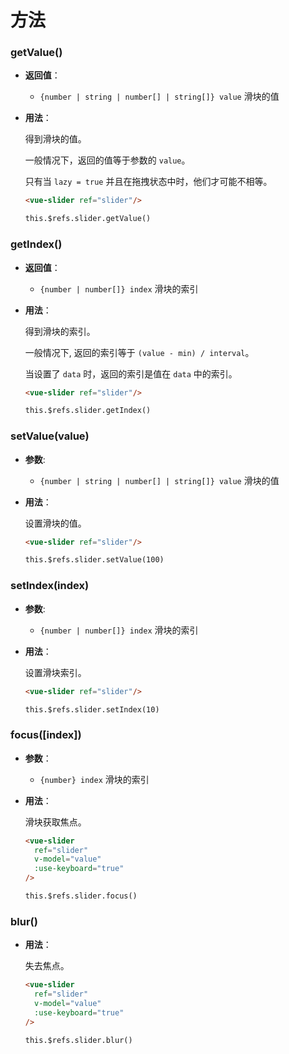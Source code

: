 # 方法

### getValue()

- **返回值**：

  - `{number | string | number[] | string[]} value` 滑块的值

- **用法**：

  得到滑块的值。

  一般情况下，返回的值等于参数的 `value`。

  只有当 `lazy = true` 并且在拖拽状态中时，他们才可能不相等。

  ```html
  <vue-slider ref="slider"/>

  this.$refs.slider.getValue()
  ```

### getIndex()

- **返回值**：

  - `{number | number[]} index` 滑块的索引

- **用法**：

  得到滑块的索引。

  一般情况下, 返回的索引等于 `(value - min) / interval`。

  当设置了 `data` 时，返回的索引是值在 `data` 中的索引。

  ```html
  <vue-slider ref="slider"/>

  this.$refs.slider.getIndex()
  ```

### setValue(value)

- **参数**:

  - `{number | string | number[] | string[]} value` 滑块的值

- **用法**：

  设置滑块的值。

  ```html
  <vue-slider ref="slider"/>

  this.$refs.slider.setValue(100)
  ```

### setIndex(index)

- **参数**:

  - `{number | number[]} index` 滑块的索引

- **用法**：

  设置滑块索引。

  ```html
  <vue-slider ref="slider"/>

  this.$refs.slider.setIndex(10)
  ```

### focus([index])

- **参数**：

  - `{number} index` 滑块的索引

- **用法**：

  滑块获取焦点。

  ```html
  <vue-slider
    ref="slider"
    v-model="value"
    :use-keyboard="true"
  />

  this.$refs.slider.focus()
  ```

### blur()

- **用法**：

  失去焦点。

  ```html
  <vue-slider
    ref="slider"
    v-model="value"
    :use-keyboard="true"
  />

  this.$refs.slider.blur()
  ```